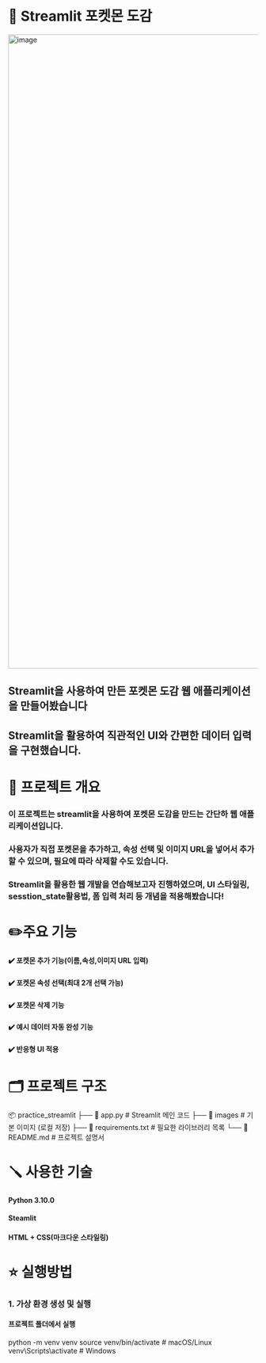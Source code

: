 # 📘 Streamlit 포켓몬 도감

<img width="1280" alt="image" src="https://github.com/user-attachments/assets/d1a3ff96-42d2-4142-a894-8919a526aa63" />

## Streamlit을 사용하여 만든 포켓몬 도감 웹 애플리케이션을 만들어봤습니다
## Streamlit을 활용하여 직관적인 UI와 간편한 데이터 입력을 구현했습니다.

# 📌 프로젝트 개요

### 이 프로젝트는 streamlit을 사용하여 포켓몬 도감을 만드는 간단하 웹 애플리케이션입니다.
### 사용자가 직접 포켓몬을 추가하고, 속성 선택 및 이미지 URL을 넣어서 추가할 수 있으며, 필요에 따라 삭제할 수도 있습니다.
### Streamlit을 활용한 웹 개발을 연습해보고자 진행하였으며, UI 스타일링, sesstion_state활용법, 폼 입력 처리 등 개념을 적용해봤습니다!

# ✏️주요 기능
#### ✔️ 포켓몬 추가 기능(이름,속성,이미지 URL 입력)
#### ✔️ 포켓몬 속성 선택(최대 2개 선택 가능)
#### ✔️ 포켓몬 삭제 기능
#### ✔️ 예시 데이터 자동 완성 기능
#### ✔️ 반응형 UI 적용

# 🗂️ 프로젝트 구조

📦 practice_streamlit
├── 📄 app.py            # Streamlit 메인 코드
├── 📂 images            # 기본 이미지 (로컬 저장)
├── 📄 requirements.txt   # 필요한 라이브러리 목록
└── 📄 README.md         # 프로젝트 설명서

# 🪛 사용한 기술

####   Python 3.10.0
####   Steamlit
####   HTML + CSS(마크다운 스타일링)

# ⭐ 실행방법

### 1. 가상 환경 생성 및 실행

#### 프로젝트 폴더에서 실행
python -m venv venv
source venv/bin/activate  # macOS/Linux
venv\Scripts\activate  # Windows

